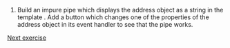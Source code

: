 1. Build an impure pipe which displays the address object as a string in the template . Add a button which changes one of the properties of the address object in its event handler to see that the pipe works.

[Next exercise](7-forms-template.md)
